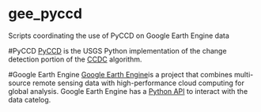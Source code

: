 # gee_pyccd
Scripts coordinating the use of PyCCD on Google Earth Engine data

#PyCCD
[PyCCD](https://github.com/USGS-EROS/lcmap-pyccd) is the USGS Python implementation of the change detection portion of the [CCDC](https://github.com/USGS-EROS/matlab-ccdc) algorithm. 

#Google Earth Engine
[Google Earth Engine](https://earthengine.google.com/)is a project that combines multi-source remote sensing data with high-performance cloud computing for global analysis. Google Earth Engine has a [Python API](https://github.com/google/earthengine-api) to interact with the data catelog. 
